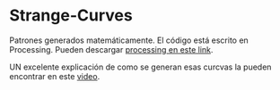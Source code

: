 # Strange-Curves
Patrones generados matemáticamente. El código está escrito en Processing. Pueden descargar [processing en este link](https://processing.org/).

UN excelente explicación de como se generan esas curcvas la pueden encontrar en este [video](https://www.youtube.com/watch?v=qhbuKbxJsk8&t=360s).
